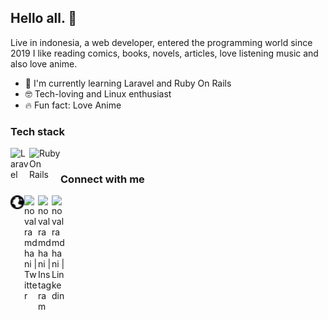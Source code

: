 ## Hello all. 👋

Live in indonesia, a web developer, entered the programming world since 2019 I like reading comics, books, novels, articles, love listening music and also love anime.

- 🌱 I'm currently learning Laravel and Ruby On Rails
- 🤓 Tech-loving and Linux enthusiast
- 🔥 Fun fact: Love Anime



### Tech stack

<a href="https://laravel.com/" target="_blank"><img align="left" title="Laravel" alt="Laravel" src="https://upload.wikimedia.org/wikipedia/commons/9/9a/Laravel.svg" width="30px" /></a>
<a href="https://rubyonrails.org/" target="_blank"><img align="left" title="Ruby On Rails" alt="Ruby On Rails" src="https://upload.wikimedia.org/wikipedia/commons/6/62/Ruby_On_Rails_Logo.svg" width="50px"/></a>


<br />

### Connect with me

[<img align="left" alt="novalramdhani.github.io" width="22px" src="https://raw.githubusercontent.com/iconic/open-iconic/master/svg/globe.svg" />][website]
[<img align="left" alt="novalramdhani | Twitter" width="22px" src="https://cdn.jsdelivr.net/npm/simple-icons@v3/icons/twitter.svg" />][twitter]
[<img align="left" alt="novalramdhani | Instagram" width="22px" src="https://cdn.jsdelivr.net/npm/simple-icons@v3/icons/instagram.svg" />][instagram]
<img align="left" alt="novalramdhani | Linkedin" width="22px" src="https://cdn.jsdelivr.net/npm/simple-icons@v3/icons/linkedin.svg" /> 

[website]: https://novalra.vercel.app
[twitter]: https://twitter.com/codewithval
[instagram]: https://www.instagram.com/noval.codes
[linkedin]: https://www.linkedin.com/in/noval-ramdhani-26a127219/
